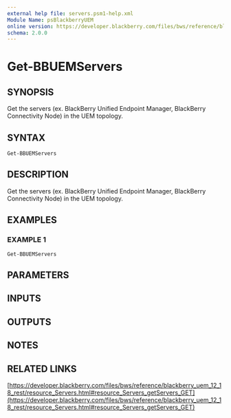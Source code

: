 ```yaml
---
external help file: servers.psm1-help.xml
Module Name: psBlackberryUEM
online version: https://developer.blackberry.com/files/bws/reference/blackberry_uem_12_18_rest/resource_Servers.html#resource_Servers_getServers_GET
schema: 2.0.0
---
```


# Get-BBUEMServers

## SYNOPSIS
Get the servers (ex.
BlackBerry Unified Endpoint Manager, 
BlackBerry Connectivity Node) in the UEM topology.

## SYNTAX

```
Get-BBUEMServers
```

## DESCRIPTION
Get the servers (ex.
BlackBerry Unified Endpoint Manager, 
BlackBerry Connectivity Node) in the UEM topology.

## EXAMPLES

### EXAMPLE 1
```
Get-BBUEMServers
```

## PARAMETERS

## INPUTS

## OUTPUTS

## NOTES

## RELATED LINKS

[https://developer.blackberry.com/files/bws/reference/blackberry_uem_12_18_rest/resource_Servers.html#resource_Servers_getServers_GET](https://developer.blackberry.com/files/bws/reference/blackberry_uem_12_18_rest/resource_Servers.html#resource_Servers_getServers_GET)

